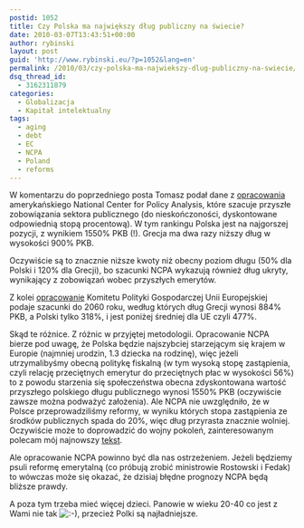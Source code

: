 ```yaml
---
postid: 1052
title: Czy Polska ma największy dług publiczny na świecie?
date: 2010-03-07T13:43:51+00:00
author: rybinski
layout: post
guid: 'http://www.rybinski.eu/?p=1052&lang=en'
permalink: /2010/03/czy-polska-ma-najwiekszy-dlug-publiczny-na-swiecie/
dsq_thread_id:
  - 3162311879
categories:
  - Globalizacja
  - Kapitał intelektualny
tags:
  - aging
  - debt
  - EC
  - NCPA
  - Poland
  - reforms
---
```

W komentarzu do poprzedniego posta Tomasz podał dane z [opracowania](http://resources.rybinski.eu/resources/viewResource:d5b4b750-29e0-11df-bffe-001b24eff4d8) amerykańskiego National Center for Policy Analysis, które szacuje przyszłe zobowiązania sektora publicznego (do nieskończoności, dyskontowane odpowiednią stopą procentową). W tym rankingu Polska jest na najgorszej pozycji, z wynikiem 1550% PKB (!). Grecja ma dwa razy niższy dług w wysokości 900% PKB.

Oczywiście są to znacznie niższe kwoty niż obecny poziom długu (50% dla Polski i 120% dla Grecji), bo szacunki NCPA wykazują również dług ukryty, wynikający z zobowiązań wobec przyszłych emerytów.

Z kolei [opracowanie](http://resources.rybinski.eu/resources/viewResource:2ed67534-e509-11de-8a0b-001b24eff4d8) Komitetu Polityki Gospodarczej Unii Europejskiej podaje szacunki do 2060 roku, według których dług Grecji wynosi 884% PKB, a Polski tylko 318%, i jest poniżej średniej dla UE czyli 477%.

Skąd te różnice. Z różnic w przyjętej metodologii. Opracowanie NCPA bierze pod uwagę, że Polska będzie najszybciej starzejącym się krajem w Europie (najmniej urodzin, 1.3 dziecka na rodzinę), więc jeżeli utrzymalibyśmy obecną politykę fiskalną (w tym wysoką stopę zastąpienia, czyli relację przeciętnych emerytur do przeciętnych płac w wysokości 56%) to z powodu starzenia się społeczeństwa obecna zdyskontowana wartość przyszłego polskiego długu publicznego wynosi 1550% PKB (oczywiście zawsze można podważyć założenia). Ale NCPA nie uwzględniło, że w Polsce przeprowadziliśmy reformy, w wyniku których stopa zastąpienia ze środków publicznych spada do 20%, więc dług przyrasta znacznie wolniej. Oczywiście może to doprowadzić do wojny pokoleń, zainteresowanym polecam mój najnowszy [tekst](http://resources.rybinski.eu/resources/viewResource:bda75de8-29e5-11df-be04-001b24eff4d8).

Ale opracowanie NCPA powinno być dla nas ostrzeżeniem. Jeżeli będziemy psuli reformę emerytalną (co próbują zrobić ministrowie Rostowski i Fedak) to wówczas może się okazać, że dzisiaj błędne prognozy NCPA będą bliższe prawdy.

A poza tym trzeba mieć więcej dzieci. Panowie w wieku 20-40 co jest z Wami nie tak  <img src='http://www.rybinski.eu/wp-includes/images/smilies/icon_smile.gif' alt=':-)' class='wp-smiley' />, przecież Polki są najładniejsze.
